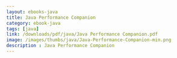 ```yaml
---
layout: ebooks-java
title: Java Performance Companion 
category: ebook-java
tags: [java]
link: /downloads/pdf/java/Java Performance Companion.pdf 
image: /images/thumbs/java/Java-Performance-Companion-min.png
description : Java Performance Companion 
---
```












